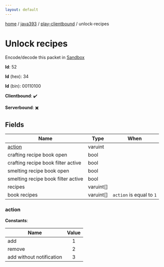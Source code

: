 ```yaml
---
layout: default
---
```


[home](/)  /  [java393](/protocol/java393)  /  [play-clientbound](/protocol/java393/play-clientbound)  /  unlock-recipes

# Unlock recipes

Encode/decode this packet in [Sandbox](../../../sandbox/java393#PlayClientbound.UnlockRecipes)

**Id**: 52

**Id** (hex): 34

**Id** (bin): 00110100

**Clientbound**: ✔️

**Serverbound**: ✖️

## Fields

Name | Type | When
---|---|:---:
[action](#action) | varuint | 
crafting recipe book open | bool | 
crafting recipe book filter active | bool | 
smelting recipe book open | bool | 
smelting recipe book filter active | bool | 
recipes | varuint[] | 
book recipes | varuint[] | <code>action</code> is equal to <code>1 |  | action</code> is equal to <code>3</code>

### action

**Constants**:

Name | Value
---|:---:
add | 1
remove | 2
add without notification | 3
